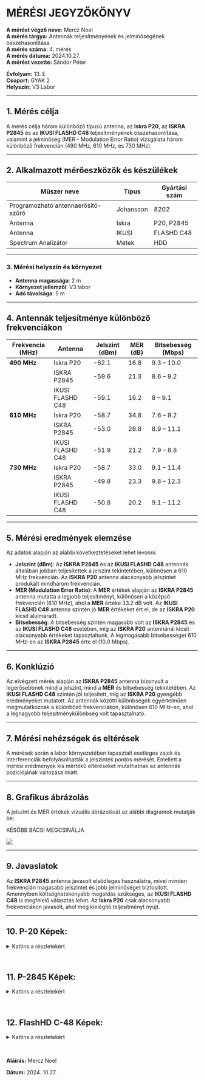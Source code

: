 
<h1 id="mérési-jegyzőkönyv">MÉRÉSI JEGYZŐKÖNYV</h1>

<p><strong>A mérést végző neve:</strong> Mercz Noel<br />
<strong>A mérés tárgya:</strong> Antennák teljesítményének és jelminőségének összehasonlítása<br />
<strong>A mérés száma:</strong> 4. mérés<br />
<strong>A mérés dátuma:</strong> 2024.10.27.<br />
<strong>A mérést vezette:</strong> Sándor Péter</p>

<p><strong>Évfolyam:</strong> 13. E<br />
<strong>Csoport:</strong> GYAK 2<br />
<strong>Helyszín:</strong> V3 Labor</p>

<hr />

<h2 id="1-mérés-célja">1. Mérés célja</h2>
<p>A mérés célja három különböző típusú antenna, az <strong>Iskra P20</strong>, az <strong>ISKRA P2845</strong> és az <strong>IKUSI FLASHD C48</strong> teljesítményének összehasonlítása, valamint a jelminőség (MER - Modulation Error Ratio) vizsgálata három különböző frekvencián (490 MHz, 610 MHz, és 730 MHz).</p>

<hr />

<h2 id="2-alkalmazott-mérőeszközök-és-készülékek">2. Alkalmazott mérőeszközök és készülékek</h2>

<table>
  <thead>
    <tr>
      <th>Műszer neve</th>
      <th>Típus</th>
      <th>Gyártási szám</th>
    </tr>
  </thead>
  <tbody>
    <tr>
      <td>Programozható antennaerősítő-szűrő</td>
      <td>Johansson</td>
      <td>8202</td>
    </tr>
    <tr>
      <td>Antenna</td>
      <td>Iskra</td>
      <td>P20, P2845</td>
    </tr>
    <tr>
      <td>Antenna</td>
      <td>IKUSI</td>
      <td>FLASHD C48</td>
    </tr>
    <tr>
      <td>Spectrum Analizátor</td>
      <td>Metek</td>
      <td>HDD</td>
    </tr>
  </tbody>
</table>

<hr />

<h3 id="3-mérési-helyszín-és-környezet">3. <strong>Mérési helyszín és környezet</strong></h3>
<ul>
  <li><strong>Antenna magassága</strong>: 2 m</li>
  <li><strong>Környezet jellemzői</strong>: V3 labor</li>
  <li><strong>Adó távolsága</strong>: 5 m</li>
</ul>

<hr />

<h2 id="4-antennák-teljesítménye-különböző-frekvenciákon">4. Antennák teljesítménye különböző frekvenciákon</h2>

<table>
  <thead>
    <tr>
      <th>Frekvencia (MHz)</th>
      <th>Antenna</th>
      <th>Jelszint (dBm)</th>
      <th>MER (dB)</th>
      <th>Bitsebesség (Mbps)</th>
    </tr>
  </thead>
  <tbody>
    <tr>
      <td><strong>490 MHz</strong></td>
      <td>Iskra P20</td>
      <td>-62.1</td>
      <td>16.8</td>
      <td>9.3 – 10.0</td>
    </tr>
    <tr>
      <td> </td>
      <td>ISKRA P2845</td>
      <td>-59.6</td>
      <td>21.3</td>
      <td>8.6 – 9.2</td>
    </tr>
    <tr>
      <td> </td>
      <td>IKUSI FLASHD C48</td>
      <td>-59.1</td>
      <td>16.2</td>
      <td>8 – 9.1</td>
    </tr>
    <tr>
      <td><strong>610 MHz</strong></td>
      <td>Iskra P20</td>
      <td>-58.7</td>
      <td>34.8</td>
      <td>7.6 – 9.2</td>
    </tr>
    <tr>
      <td> </td>
      <td>ISKRA P2845</td>
      <td>-53.0</td>
      <td>26.8</td>
      <td>8.9 – 11.1</td>
    </tr>
    <tr>
      <td> </td>
      <td>IKUSI FLASHD C48</td>
      <td>-51.9</td>
      <td>21.2</td>
      <td>7.9 – 8.8</td>
    </tr>
    <tr>
      <td><strong>730 MHz</strong></td>
      <td>Iskra P20</td>
      <td>-58.7</td>
      <td>33.0</td>
      <td>9.1 – 11.4</td>
    </tr>
    <tr>
      <td> </td>
      <td>ISKRA P2845</td>
      <td>-49.8</td>
      <td>23.3</td>
      <td>9.8 – 12.3</td>
    </tr>
    <tr>
      <td> </td>
      <td>IKUSI FLASHD C48</td>
      <td>-50.8</td>
      <td>20.2</td>
      <td>9.1 – 11.2</td>
    </tr>
  </tbody>
</table>

<hr />

<h2 id="5-mérési-eredmények-elemzése">5. Mérési eredmények elemzése</h2>
<p>Az adatok alapján az alábbi következtetéseket lehet levonni:</p>
<ul>
  <li><strong>Jelszint (dBm)</strong>: Az <strong>ISKRA P2845</strong> és az <strong>IKUSI FLASHD C48</strong> antennák általában jobban teljesítettek a jelszint tekintetében, különösen a 610 MHz frekvencián. Az <strong>ISKRA P20</strong> antenna alacsonyabb jelszintet produkált mindhárom frekvencián.</li>
  <li><strong>MER (Modulation Error Ratio)</strong>: A <strong>MER</strong> értékek alapján az <strong>ISKRA P2845</strong> antenna mutatta a legjobb teljesítményt, különösen a középső frekvencián (610 MHz), ahol a <strong>MER</strong> értéke 33.2 dB volt. Az <strong>IKUSI FLASHD C48</strong> antenna szintén jó <strong>MER</strong> értékeket ért el, de az <strong>ISKRA P20</strong> kicsit alulmaradt.</li>
  <li><strong>Bitsebesség</strong>: A bitsebesség szintén magasabb volt az <strong>ISKRA P2845</strong> és az <strong>IKUSI FLASHD C48</strong> esetében, míg az <strong>ISKRA P20</strong> antennánál kicsit alacsonyabb értékeket tapasztaltunk. A legmagasabb bitsebességet 610 MHz-en az <strong>ISKRA P2845</strong> érte el (10.0 Mbps).</li>
</ul>

<hr />

<h2 id="6-konklúzió">6. Konklúzió</h2>
<p>Az elvégzett mérés alapján az <strong>ISKRA P2845</strong> antenna bizonyult a legerősebbnek mind a jelszint, mind a <strong>MER</strong> és bitsebesség tekintetében. Az <strong>IKUSI FLASHD C48</strong> szintén jól teljesített, míg az <strong>ISKRA P20</strong> gyengébb eredményeket mutatott. Az antennák közötti különbségek egyértelműen megmutatkoznak a különböző frekvenciákon, különösen 610 MHz-en, ahol a legnagyobb teljesítménykülönbség volt tapasztalható.</p>

<hr />

<h2 id="7-mérési-nehézségek-és-eltérések">7. Mérési nehézségek és eltérések</h2>
<p>A mérések során a labor környezetében tapasztalt esetleges zajok és interferenciák befolyásolhatták a jelszintek pontos mérését. Emellett a mérési eredmények kis mértékű eltéréseket mutathatnak az antennák pozíciójának változása miatt.</p>

<hr />

<h2 id="8-grafikus-ábrázolás">8. Grafikus ábrázolás</h2>
<p>A jelszint és MER értékek vizuális ábrázolását az alábbi diagramok mutatják be:</p>


KÉSŐBB BÁCSI MEGCSINÁLJA
<p><img src="kep" /></p>

<hr />

<h2 id="9-javaslatok">9. Javaslatok</h2>
<p>Az <strong>ISKRA P2845</strong> antenna javasolt elsődleges használatra, mivel minden frekvencián magasabb jelszintet és jobb jelminőséget biztosított. Amennyiben költséghatékonyabb megoldás szükséges, az <strong>IKUSI FLASHD C48</strong> is megfelelő választás lehet. Az <strong>Iskra P20</strong> csak alacsonyabb frekvenciákon javasolt, ahol még kielégítő teljesítményt nyújt.</p>

<hr />

<h2 id="10-p-20-képek">10. P-20 Képek:</h2>
<details>
<summary>Kattins a részletekért</summary>

**490Mhz Mért Képek:**
    <img src="https://noel-mercz.github.io/Meresijegyzokonyvek/06_meres/kepek/P20/490 mhz/its_snapshot_0001.bmp" />
    <img src="https://noel-mercz.github.io/Meresijegyzokonyvek/06_meres/kepek/P20/490 mhz/its_snapshot_0002.bmp" />
    <img src="https://noel-mercz.github.io/Meresijegyzokonyvek/06_meres/kepek/P20/490 mhz/its_snapshot_0003.bmp" />


---

**610Mhz Mért Képek*
    <img src="https://noel-mercz.github.io/Meresijegyzokonyvek/06_meres/kepek/P20/610 mhz/its_snapshot_0001.bmp" />
    <img src="https://noel-mercz.github.io/Meresijegyzokonyvek/06_meres/kepek/P20/610 mhz/its_snapshot_0002.bmp" />
    <img src="https://noel-mercz.github.io/Meresijegyzokonyvek/06_meres/kepek/P20/610 mhz/its_snapshot_0003.bmp" />

---

**730MHz Mért Képek**
    <img src="https://noel-mercz.github.io/Meresijegyzokonyvek/06_meres/kepek/P20/730 mhz/its_snapshot_0001.bmp" />
    <img src="https://noel-mercz.github.io/Meresijegyzokonyvek/06_meres/kepek/P20/730 mhz/its_snapshot_0002.bmp" />
    <img src="https://noel-mercz.github.io/Meresijegyzokonyvek/06_meres/kepek/P20/730 mhz/its_snapshot_0003.bmp" />

---

</details>

<p><br /></p>

<h2 id="11-p-2845-képek">11. P-2845 Képek:</h2>
<details>

<summary>Kattins a részletekért</summary>

**490Mhz Mért Képek:**
    <img src="https://noel-mercz.github.io/Meresijegyzokonyvek/06_meres/kepek/P2856/490 mhz/its_snapshot_0001.bmp" />
    <img src="https://noel-mercz.github.io/Meresijegyzokonyvek/06_meres/kepek/P2856/490 mhz/its_snapshot_0002.bmp" />
    <img src="https://noel-mercz.github.io/Meresijegyzokonyvek/06_meres/kepek/P2856/490 mhz/its_snapshot_0003.bmp" />

---

**610MHz Mért Képek**
    <img src="https://noel-mercz.github.io/Meresijegyzokonyvek/06_meres/kepek/P2856/610 mhz/its_snapshot_0001.bmp" />
    <img src="https://noel-mercz.github.io/Meresijegyzokonyvek/06_meres/kepek/P2856/610 mhz/its_snapshot_0002.bmp" />
    <img src="https://noel-mercz.github.io/Meresijegyzokonyvek/06_meres/kepek/P2856/610 mhz/its_snapshot_0003.bmp" />

---

**730MHz Mért Képek**
    <img src="https://noel-mercz.github.io/Meresijegyzokonyvek/06_meres/kepek/P2856/730 mhz/its_snapshot_0001.bmp" />
    <img src="https://noel-mercz.github.io/Meresijegyzokonyvek/06_meres/kepek/P2856/730 mhz/its_snapshot_0002.bmp" />
    <img src="https://noel-mercz.github.io/Meresijegyzokonyvek/06_meres/kepek/P2856/730 mhz/its_snapshot_0003.bmp" />

---

</details>

<p><br /></p>

<h2 id="12-flashhd-c-48-képek">12. FlashHD C-48 Képek:</h2>
<details>
<summary>Kattins a részletekért</summary>

**490Mhz Mért Képek:**
    <img src="https://noel-mercz.github.io/Meresijegyzokonyvek/06_meres/kepek/C48/490 mhz/its_snapshot_0001.bmp" />
    <img src="https://noel-mercz.github.io/Meresijegyzokonyvek/06_meres/kepek/C48/490 mhz/its_snapshot_0002.bmp" />
    <img src="https://noel-mercz.github.io/Meresijegyzokonyvek/06_meres/kepek/C48/490 mhz/its_snapshot_0003.bmp" />

---

**610MHz Mért Képek**
    <img src="https://noel-mercz.github.io/Meresijegyzokonyvek/06_meres/kepek/C48/610 mhz/its_snapshot_0001.bmp" />
    <img src="https://noel-mercz.github.io/Meresijegyzokonyvek/06_meres/kepek/C48/610 mhz/its_snapshot_0002.bmp" />
    <img src="https://noel-mercz.github.io/Meresijegyzokonyvek/06_meres/kepek/C48/610 mhz/its_snapshot_0003.bmp" />

---

**730MHz Mért Képek**
    <img src="https://noel-mercz.github.io/Meresijegyzokonyvek/06_meres/kepek/C48/730 mhz/its_snapshot_0001.bmp" />
    <img src="https://noel-mercz.github.io/Meresijegyzokonyvek/06_meres/kepek/C48/730 mhz/its_snapshot_0002.bmp" />
    <img src="https://noel-mercz.github.io/Meresijegyzokonyvek/06_meres/kepek/C48/730 mhz/its_snapshot_0003.bmp" />

---

</details>

<p><br /></p>

<p><strong>Aláírás:</strong> Mercz Noel</p>

<p><strong>Dátum:</strong> 2024. 10.27.</p>

</html>
